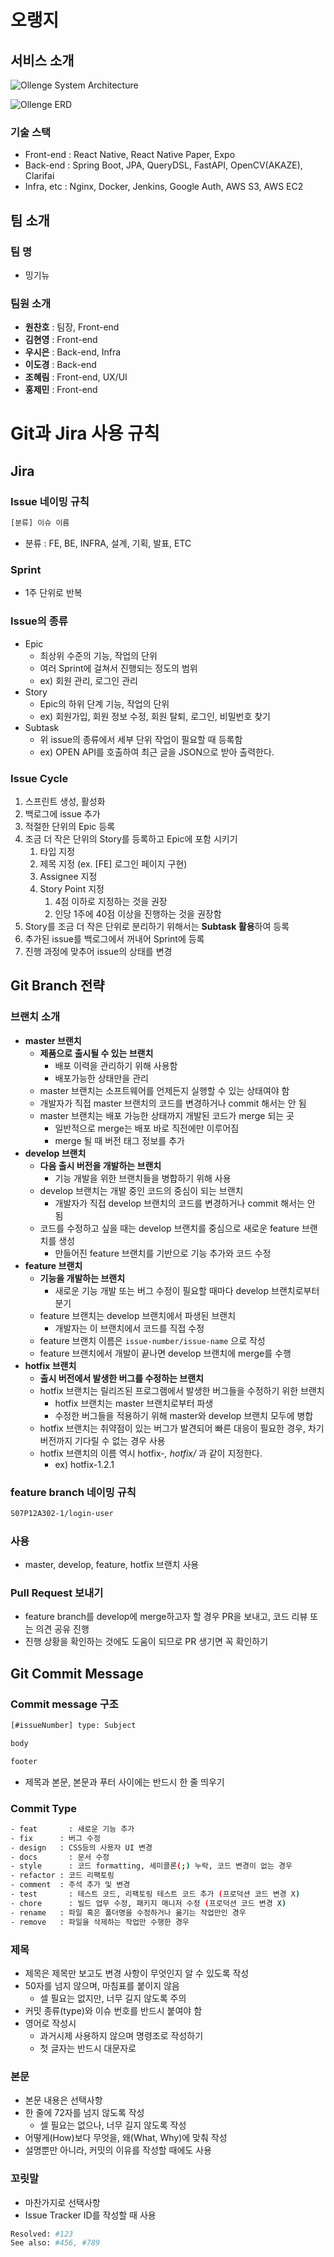 # 오랭지

## 서비스 소개

![Ollenge System Architecture](exec/img/Ollenge%20System%20Architecture.png)


![Ollenge ERD](exec/img/Ollenge%20ERD.png)

### 기술 스택

- Front-end : React Native, React Native Paper, Expo
- Back-end : Spring Boot, JPA, QueryDSL, FastAPI, OpenCV(AKAZE), Clarifai
- Infra, etc : Nginx, Docker, Jenkins, Google Auth, AWS S3, AWS EC2

## 팀 소개

### 팀 명

- 밍기뉴

### 팀원 소개

- **원찬호** : 팀장, Front-end
- **김현영** : Front-end
- **우시은** : Back-end, Infra
- **이도경** : Back-end
- **조혜림** : Front-end, UX/UI
- **홍제민** : Front-end

# Git과 Jira 사용 규칙

## Jira

### Issue 네이밍 규칙

```bash
[분류] 이슈 이름
```

- 분류 : FE, BE, INFRA, 설계, 기획, 발표, ETC

### Sprint

- 1주 단위로 반복

### Issue의 종류

- Epic
    - 최상위 수준의 기능, 작업의 단위
    - 여러 Sprint에 걸쳐서 진행되는 정도의 범위
    - ex) 회원 관리, 로그인 관리
- Story
    - Epic의 하위 단계 기능, 작업의 단위
    - ex) 회원가입, 회원 정보 수정, 회원 탈퇴, 로그인, 비밀번호 찾기
- Subtask
    - 위 issue의 종류에서 세부 단위 작업이 필요할 때 등록함
    - ex) OPEN API를 호출하여 최근 글을 JSON으로 받아 출력한다.

### Issue Cycle

1. 스프린트 생성, 활성화
2. 백로그에 issue 추가
3. 적절한 단위의 Epic 등록
4. 조금 더 작은 단위의 Story를 등록하고 Epic에 포함 시키기
    1. 타입 지정
    2. 제목 지정 (ex. [FE] 로그인 페이지 구현)
    3. Assignee 지정
    4. Story Point 지정
        1. 4점 이하로 지정하는 것을 권장
        2. 인당 1주에 40점 이상을 진행하는 것을 권장함
5. Story를 조금 더 작은 단위로 분리하기 위해서는 **Subtask 활용**하여 등록
6. 추가된 issue를 백로그에서 꺼내어 Sprint에 등록
7. 진행 과정에 맞추어 issue의 상태를 변경

## Git Branch 전략

### 브랜치 소개
- **master 브랜치**
    - **제품으로 출시될 수 있는 브랜치**
        - 배포 이력을 관리하기 위해 사용함
        - 배포가능한 상태만을 관리
    - master 브랜치는 소프트웨어를 언제든지 실행할 수 있는 상태여야 함
    - 개발자가 직접 master 브랜치의 코드를 변경하거나 commit 해서는 안 됨
    - master 브랜치는 배포 가능한 상태까지 개발된 코드가 merge 되는 곳
        - 일반적으로 merge는 배포 바로 직전에만 이루어짐
        - merge 될 때 버전 태그 정보를 추가
- **develop 브랜치**
    - **다음 출시 버전을 개발하는 브랜치**
        - 기능 개발을 위한 브랜치들을 병합하기 위해 사용
    - develop 브랜치는 개발 중인 코드의 중심이 되는 브랜치
        - 개발자가 직접 develop 브랜치의 코드를 변경하거나 commit 해서는 안 됨
    - 코드를 수정하고 싶을 때는 develop 브랜치를 중심으로 새로운 feature 브랜치를 생성
        - 만들어진 feature 브랜치를 기반으로 기능 추가와 코드 수정
- **feature 브랜치**
    - **기능을 개발하는 브랜치**
        - 새로운 기능 개발 또는 버그 수정이 필요할 때마다 develop 브랜치로부터 분기
    - feature 브랜치는 develop 브랜치에서 파생된 브랜치
        - 개발자는 이 브랜치에서 코드를 직접 수정
    - feature 브랜치 이름은 `issue-number/issue-name` 으로 작성
    - feature 브랜치에서 개발이 끝나면 develop 브랜치에 merge를 수행
- **hotfix 브랜치**
    - **출시 버전에서 발생한 버그를 수정하는 브랜치**
    - hotfix 브랜치는 릴리즈된 프로그램에서 발생한 버그들을 수정하기 위한 브랜치
        - hotfix 브랜치는 master 브랜치로부터 파생
        - 수정한 버그들을 적용하기 위해 master와 develop 브랜치 모두에 병합
    - hotfix 브랜치는 취약점이 있는 버그가 발견되어 빠른 대응이 필요한 경우, 차기 버전까지 기다릴 수 없는 경우 사용
    - hotfix 브랜치의 이름 역시 hotfix-*, hotfix/* 과 같이 지정한다.
        - ex) hotfix-1.2.1

### feature branch 네이밍 규칙

```bash
S07P12A302-1/login-user
```

### 사용

- master, develop, feature, hotfix 브랜치 사용

### Pull Request 보내기

- feature branch를 develop에 merge하고자 할 경우 PR을 보내고, 코드 리뷰 또는 의견 공유 진행
- 진행 상황을 확인하는 것에도 도움이 되므로 PR 생기면 꼭 확인하기

## Git Commit Message

### Commit message 구조

```bash
[#issueNumber] type: Subject

body

footer
```

- 제목과 본문, 본문과 푸터 사이에는 반드시 한 줄 띄우기

### Commit Type

```bash
- feat 		 : 새로운 기능 추가
- fix 	   : 버그 수정
- design   : CSS등의 사용자 UI 변경
- docs  	 : 문서 수정
- style  	 : 코드 formatting, 세미콜론(;) 누락, 코드 변경이 없는 경우
- refactor : 코드 리팩토링
- comment  : 주석 추가 및 변경
- test 		 : 테스트 코드, 리팩토링 테스트 코드 추가 (프로덕션 코드 변경 X)
- chore 	 : 빌드 업무 수정, 패키지 매니저 수정 (프로덕션 코드 변경 X)
- rename   : 파일 혹은 폴더명을 수정하거나 옮기는 작업만인 경우
- remove   : 파일을 삭제하는 작업만 수행한 경우
```

### 제목

- 제목은 제목만 보고도 변경 사항이 무엇인지 알 수 있도록 작성
- 50자를 넘지 않으며, 마침표를 붙이지 않음
    - 셀 필요는 없지만, 너무 길지 않도록 주의
- 커밋 종류(type)와 이슈 번호를 반드시 붙여야 함
- 영어로 작성시
    - 과거시제 사용하지 않으며 명령조로 작성하기
    - 첫 글자는 반드시 대문자로

### 본문

- 본문 내용은 선택사항
- 한 줄에 72자를 넘지 않도록 작성
    - 셀 필요는 없으나, 너무 길지 않도록 작성
- 어떻게(How)보다 무엇을, 왜(What, Why)에 맞춰 작성
- 설명뿐만 아니라, 커밋의 이유를 작성할 때에도 사용

### 꼬릿말

- 마찬가지로 선택사항
- Issue Tracker ID를 작성할 때 사용

```bash
Resolved: #123
See also: #456, #789
```